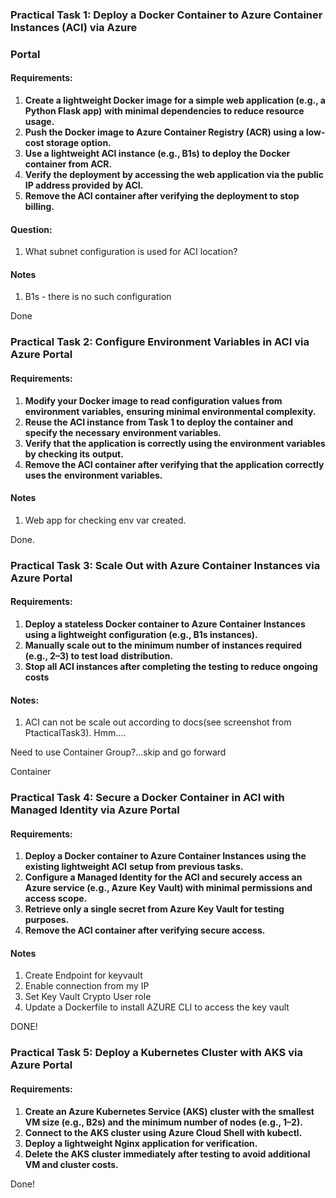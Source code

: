 ### Practical Task 1: Deploy a Docker Container to Azure Container Instances (ACI) via Azure
### Portal
#### Requirements:
1. **Create a lightweight Docker image for a simple web application (e.g., a Python Flask app)**
**with minimal dependencies to reduce resource usage.**
2. **Push the Docker image to Azure Container Registry (ACR) using a low-cost storage option.**
3. **Use a lightweight ACI instance (e.g., B1s) to deploy the Docker container from ACR.**
4. **Verify the deployment by accessing the web application via the public IP address provided**
**by ACI.**
5. **Remove the ACI container after verifying the deployment to stop billing.**

#### Question:
1. What subnet configuration is used for ACI location?

#### Notes
1. B1s - there is no such configuration

Done

### Practical Task 2: Configure Environment Variables in ACI via Azure Portal
#### Requirements:
1. **Modify your Docker image to read configuration values from environment variables,**
**ensuring minimal environmental complexity.**
2. **Reuse the ACI instance from Task 1 to deploy the container and specify the necessary**
**environment variables.**
3. **Verify that the application is correctly using the environment variables by checking its**
**output.**
4. **Remove the ACI container after verifying that the application correctly uses the**
**environment variables.**

#### Notes
1. Web app for checking env var created.

Done.

### Practical Task 3: Scale Out with Azure Container Instances via Azure Portal
#### Requirements:
1. **Deploy a stateless Docker container to Azure Container Instances using a lightweight**
**configuration (e.g., B1s instances).**
2. **Manually scale out to the minimum number of instances required (e.g., 2–3) to test load**
**distribution.**
3. **Stop all ACI instances after completing the testing to reduce ongoing costs**

#### Notes:
1. ACI can not be scale out according to docs(see screenshot from PtacticalTask3). Hmm....

Need to use Container Group?...skip and go forward

Container


### Practical Task 4: Secure a Docker Container in ACI with Managed Identity via Azure Portal
#### Requirements:
1. **Deploy a Docker container to Azure Container Instances using the existing lightweight ACI**
**setup from previous tasks.**
2. **Configure a Managed Identity for the ACI and securely access an Azure service (e.g., Azure**
**Key Vault) with minimal permissions and access scope.**
3. **Retrieve only a single secret from Azure Key Vault for testing purposes.**
4. **Remove the ACI container after verifying secure access.**

#### Notes
1. Create Endpoint for keyvault 
2. Enable connection from my IP
3. Set Key Vault Crypto User role
4. Update a Dockerfile to install AZURE CLI to access the key vault


DONE!

### Practical Task 5: Deploy a Kubernetes Cluster with AKS via Azure Portal
#### Requirements:
1. **Create an Azure Kubernetes Service (AKS) cluster with the smallest VM size (e.g., B2s) and**
**the minimum number of nodes (e.g., 1–2).**
2. **Connect to the AKS cluster using Azure Cloud Shell with kubectl.**
3. **Deploy a lightweight Nginx application for verification.**
4. **Delete the AKS cluster immediately after testing to avoid additional VM and cluster costs.**


Done!

